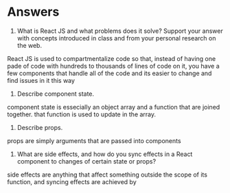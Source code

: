 # Answers

1. What is React JS and what problems does it solve? Support your answer with concepts introduced in class and from your personal research on the web.

React JS is used to compartmentalize code so that, instead of having one pade of code with hundreds to thousands of lines of code on it, you have a few components that handle all of the code and its easier to change and find issues in it this way

1. Describe component state.

component state is essecially an object array and a function that are joined together. that function is used to update in the array.

1. Describe props.

props are simply arguments that are passed into components

1. What are side effects, and how do you sync effects in a React component to changes of certain state or props?

side effects are anything that affect something outside the scope of its function, and syncing effects are achieved by 
